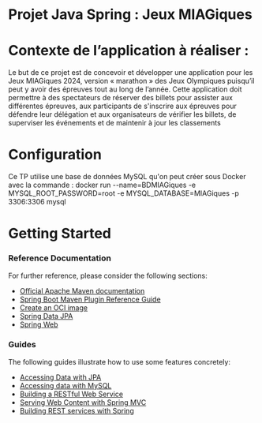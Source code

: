 # Projet Java Spring : Jeux MIAGiques

# Contexte de l’application à réaliser :
Le but de ce projet est de concevoir et développer une application pour les Jeux MIAGiques 2024, version « marathon » des Jeux Olympiques puisqu’il peut y avoir des épreuves tout au long de l’année. Cette application doit permettre à des spectateurs de réserver des billets pour assister aux différentes épreuves, aux participants de s'inscrire aux épreuves pour défendre leur délégation et aux organisateurs de vérifier les billets, de superviser les événements et de maintenir à jour les classements

# Configuration
Ce TP utilise une base de données MySQL qu'on peut créer sous Docker avec la commande : docker run --name=BDMIAGiques -e MYSQL_ROOT_PASSWORD=root -e MYSQL_DATABASE=MIAGiques -p 3306:3306 mysql

# Getting Started

### Reference Documentation

For further reference, please consider the following sections:

* [Official Apache Maven documentation](https://maven.apache.org/guides/index.html)
* [Spring Boot Maven Plugin Reference Guide](https://docs.spring.io/spring-boot/docs/3.2.5/maven-plugin/reference/html/)
* [Create an OCI image](https://docs.spring.io/spring-boot/docs/3.2.5/maven-plugin/reference/html/#build-image)
* [Spring Data JPA](https://docs.spring.io/spring-boot/docs/3.2.5/reference/htmlsingle/index.html#data.sql.jpa-and-spring-data)
* [Spring Web](https://docs.spring.io/spring-boot/docs/3.2.5/reference/htmlsingle/index.html#web)

### Guides

The following guides illustrate how to use some features concretely:

* [Accessing Data with JPA](https://spring.io/guides/gs/accessing-data-jpa/)
* [Accessing data with MySQL](https://spring.io/guides/gs/accessing-data-mysql/)
* [Building a RESTful Web Service](https://spring.io/guides/gs/rest-service/)
* [Serving Web Content with Spring MVC](https://spring.io/guides/gs/serving-web-content/)
* [Building REST services with Spring](https://spring.io/guides/tutorials/rest/)


